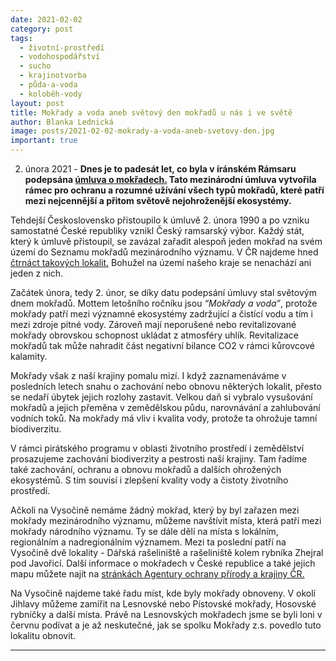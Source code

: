 ```yaml
---
date: 2021-02-02
category: post
tags:
  - životní-prostředí
  - vodohospodářství
  - sucho
  - krajinotvorba
  - půda-a-voda
  - koloběh-vody
layout: post
title: Mokřady a voda aneb světový den mokřadů u nás i ve světě
author: Blanka Lednická
image: posts/2021-02-02-mokrady-a-voda-aneb-svetovy-den.jpg
important: true
---
```



2. února 2021 - **Dnes je to padesát let, co byla v íránském Rámsaru podepsána [úmluva o mokřadech.](https://www.mzp.cz/cz/ramsarska_umluva_o_mokradech) Tato mezinárodní úmluva vytvořila rámec pro ochranu a rozumné užívání všech typů mokřadů, které patří mezi nejcennější a přitom světově nejohroženější ekosystémy.**

Tehdejší Československo přistoupilo k úmluvě 2. února 1990 a po vzniku samostatné České republiky vznikl Český ramsarský výbor. Každý stát, který k úmluvě přistoupil, se zavázal zařadit alespoň jeden mokřad na svém území do Seznamu mokřadů mezinárodního významu. V ČR najdeme hned [čtrnáct takových lokalit.](http://mokrady.ochranaprirody.cz/o-mokradech-mokrady-mezinarodniho-vyznamu-v-ceske-republice/) Bohužel na území našeho kraje se nenachází ani jeden z nich. 

Začátek února, tedy 2. únor, se díky datu podepsání úmluvy stal světovým dnem mokřadů. Mottem letošního ročníku jsou *“Mokřady a voda”*, protože mokřady patří mezi významné ekosystémy zadržující a čistící vodu a tím i  mezi zdroje pitné vody. Zároveň mají neporušené nebo revitalizované mokřady obrovskou schopnost ukládat z atmosféry uhlík. Revitalizace mokřadů tak může nahradit část negativní bilance CO2 v rámci kůrovcové kalamity. 

Mokřady však z naší krajiny pomalu mizí. I když zaznamenáváme v posledních letech snahu o zachování nebo obnovu některých lokalit, přesto se nedaří úbytek jejich rozlohy zastavit. Velkou daň si vybralo vysušování mokřadů a jejich přeměna v zemědělskou půdu, narovnávání a zahlubování vodních toků. Na mokřady má vliv i kvalita vody, protože ta ohrožuje tamní biodiverzitu.

V rámci pirátského programu v oblasti životního prostředí i zemědělství prosazujeme zachování biodiverzity a pestrosti naší krajiny. Tam řadíme také zachování, ochranu a obnovu mokřadů a dalších ohrožených ekosystémů. S tím souvisí i zlepšení kvality vody a čistoty životního prostředí.

Ačkoli na Vysočině nemáme žádný mokřad, který by byl zařazen mezi mokřady mezinárodního významu, můžeme navštívit místa, která patří mezi mokřady národního významu. Ty se dále dělí na místa s lokálním, regionálním a nadregionálním významem. Mezi ta poslední patří na Vysočině dvě lokality - Dářská rašeliniště a rašeliniště kolem rybníka Zhejral pod Javořicí. Další informace o mokřadech v České republice a také jejich mapu můžete najít na [stránkách Agentury ochrany přírody a krajiny ČR.](http://mokrady.ochranaprirody.cz/) 

Na Vysočině najdeme také řadu míst, kde byly mokřady obnoveny. V okolí Jihlavy můžeme zamířit na Lesnovské nebo Pístovské mokřady, Hosovské rybníčky a další místa. Právě na Lesnovských mokřadech jsme se byli loni v červnu podívat a je až neskutečné, jak se spolku Mokřady z.s. povedlo tuto lokalitu obnovit. 

---
 
